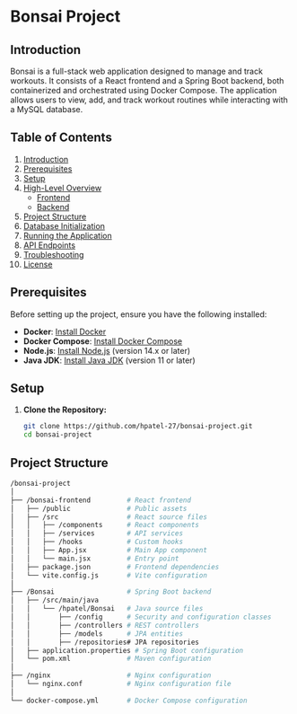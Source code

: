 # Bonsai Project

## Introduction

Bonsai is a full-stack web application designed to manage and track workouts. It consists of a React frontend and a Spring Boot backend, both containerized and orchestrated using Docker Compose. The application allows users to view, add, and track workout routines while interacting with a MySQL database.

## Table of Contents

1. [Introduction](#introduction)
2. [Prerequisites](#prerequisites)
3. [Setup](#setup)
4. [High-Level Overview](#high-level-overview)
   - [Frontend](#frontend)
   - [Backend](#backend)
5. [Project Structure](#project-structure)
6. [Database Initialization](#database-initialization)
7. [Running the Application](#running-the-application)
8. [API Endpoints](#api-endpoints)
9. [Troubleshooting](#troubleshooting)
10. [License](#license)

## Prerequisites

Before setting up the project, ensure you have the following installed:

- **Docker**: [Install Docker](https://docs.docker.com/get-docker/)
- **Docker Compose**: [Install Docker Compose](https://docs.docker.com/compose/install/)
- **Node.js**: [Install Node.js](https://nodejs.org/) (version 14.x or later)
- **Java JDK**: [Install Java JDK](https://www.oracle.com/java/technologies/javase-jdk11-downloads.html) (version 11 or later)

## Setup

1. **Clone the Repository:**

   ```bash
   git clone https://github.com/hpatel-27/bonsai-project.git
   cd bonsai-project


## Project Structure

```bash
/bonsai-project
│
├── /bonsai-frontend         # React frontend
│   ├── /public              # Public assets
│   ├── /src                 # React source files
│   │   ├── /components      # React components
│   │   ├── /services        # API services
│   │   ├── /hooks           # Custom hooks
│   │   ├── App.jsx          # Main App component
│   │   └── main.jsx         # Entry point
│   ├── package.json         # Frontend dependencies
│   └── vite.config.js       # Vite configuration
│
├── /Bonsai                  # Spring Boot backend
│   ├── /src/main/java
│   │   └── /hpatel/Bonsai   # Java source files
│   │       ├── /config      # Security and configuration classes
│   │       ├── /controllers # REST controllers
│   │       ├── /models      # JPA entities
│   │       ├── /repositories# JPA repositories
│   ├── application.properties # Spring Boot configuration
│   └── pom.xml              # Maven configuration
│
├── /nginx                   # Nginx configuration
│   └── nginx.conf           # Nginx configuration file
│
└── docker-compose.yml       # Docker Compose configuration
```


